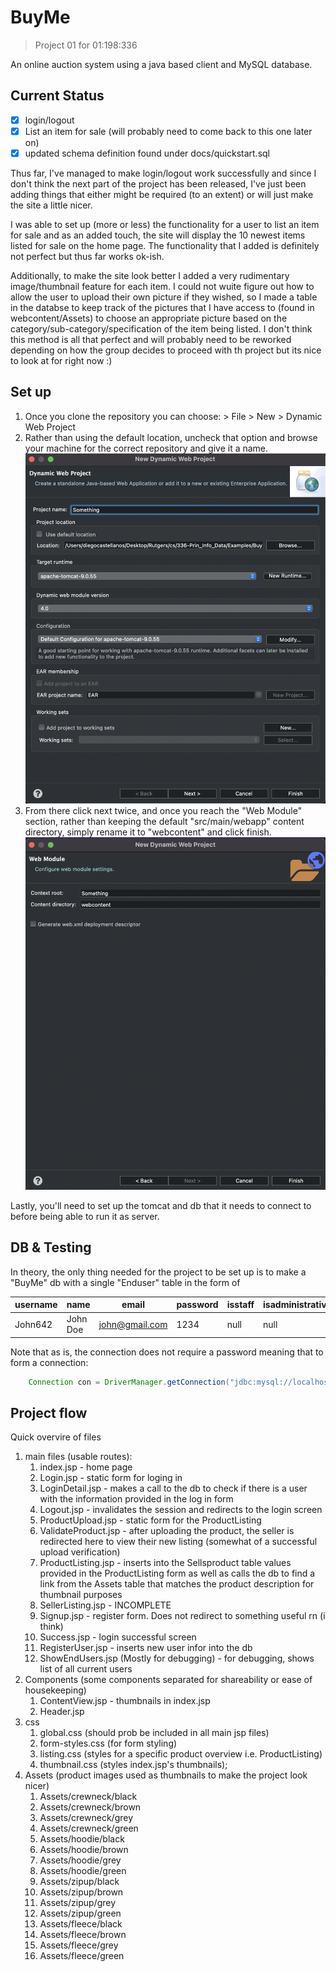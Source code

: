 # BuyMe

> Project 01 for 01:198:336

An online auction system using a java based client and MySQL database.

## Current Status

- [x] login/logout
- [x] List an item for sale (will probably need to come back to this one later on)
- [x] updated schema definition found under docs/quickstart.sql

Thus far, I've managed to make login/logout work successfully and since I don't think the next part of the project has been released, I've just been adding things that either might be required (to an extent) or will just make the site a little nicer.

I was able to set up (more or less) the functionality for a user to list an item for sale and as an added touch, the site will display the 10 newest items listed for sale on the home page. The functionality that I added is definitely not perfect but thus far works ok-ish.

Additionally, to make the site look better I added a very rudimentary image/thumbnail feature for each item. I could not wuite figure out how to allow the user to upload their own picture if they wished, so I made a table in the databse to keep track of the pictures that I have access to (found in webcontent/Assets) to choose an appropriate picture based on the category/sub-category/specification of the item being listed. I don't think this method is all that perfect and will probably need to be reworked depending on how the group decides to proceed with th project but its nice to look at for right now :)

## Set up

1. Once you clone the repository you can choose: > File > New > Dynamic Web Project
1. Rather than using the default location, uncheck that option and browse your machine for the correct repository and give it a name. ![Step 1](/docs/step1.png)
1. From there click next twice, and once you reach the "Web Module" section, rather than keeping the default "src/main/webapp" content directory, simply rename it to "webcontent" and click finish. ![Step 2](/docs/step2.png)

Lastly, you'll need to set up the tomcat and db that it needs to connect to before being able to run it as server.

## DB & Testing

In theory, the only thing needed for the project to be set up is to make a "BuyMe" db with a single "Enduser" table in the form of

| username | name     | email          | password | isstaff | isadministrative |
| -------- | -------- | -------------- | -------- | ------- | ---------------- |
| John642  | John Doe | john@gmail.com | 1234     | null    | null             |

Note that as is, the connection does not require a password meaning that to form a connection:

```java
	Connection con = DriverManager.getConnection("jdbc:mysql://localhost:3306/BuyMe","root", "");
```

## Project flow

Quick overvire of files

1. main files (usable routes):
   1. index.jsp - home page
   1. Login.jsp - static form for loging in
   1. LoginDetail.jsp - makes a call to the db to check if there is a user with the information provided in the log in form
   1. Logout.jsp - invalidates the session and redirects to the login screen
   1. ProductUpload.jsp - static form for the ProductListing
   1. ValidateProduct.jsp - after uploading the product, the seller is redirected here to view their new listing (somewhat of a successful upload verification)
   1. ProductListing.jsp - inserts into the Sellsproduct table values provided in the ProductListing form as well as calls the db to find a link from the Assets table that matches the product description for thumbnail purposes
   1. SellerListing.jsp - INCOMPLETE
   1. Signup.jsp - register form. Does not redirect to something useful rn (i think)
   1. Success.jsp - login successful screen
   1. RegisterUser.jsp - inserts new user infor into the db
   1. ShowEndUsers.jsp (Mostly for debugging) - for debugging, shows list of all current users
1. Components (some components separated for shareability or ease of housekeeping)
   1. ContentView.jsp - thumbnails in index.jsp
   1. Header.jsp
1. css
   1. global.css (should prob be included in all main jsp files)
   1. form-styles.css (for form styling)
   1. listing.css (styles for a specific product overview i.e. ProductListing)
   1. thumbnail.css (styles index.jsp's thumbnails);
1. Assets (product images used as thumbnails to make the project look nicer)
   1. Assets/crewneck/black
   1. Assets/crewneck/brown
   1. Assets/crewneck/grey
   1. Assets/crewneck/green
   1. Assets/hoodie/black
   1. Assets/hoodie/brown
   1. Assets/hoodie/grey
   1. Assets/hoodie/green
   1. Assets/zipup/black
   1. Assets/zipup/brown
   1. Assets/zipup/grey
   1. Assets/zipup/green
   1. Assets/fleece/black
   1. Assets/fleece/brown
   1. Assets/fleece/grey
   1. Assets/fleece/green

